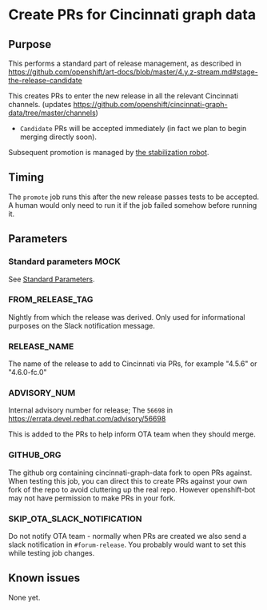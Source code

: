 # Create PRs for Cincinnati graph data

## Purpose

This performs a standard part of release management, as described in
https://github.com/openshift/art-docs/blob/master/4.y.z-stream.md#stage-the-release-candidate

This creates PRs to enter the new release in all the relevant Cincinnati channels.
(updates https://github.com/openshift/cincinnati-graph-data/tree/master/channels)

* `Candidate` PRs will be accepted immediately (in fact we plan to begin merging directly soon).

Subsequent promotion is managed by [the stabilization robot][stabilization-changes].

## Timing

The `promote` job runs this after the new release passes tests to be accepted.
A human would only need to run it if the job failed somehow before running it.

## Parameters

### Standard parameters MOCK

See [Standard Parameters](/jobs/README.md#standard-parameters).

### FROM\_RELEASE\_TAG

Nightly from which the release was derived. Only used for informational purposes on the Slack notification message.

### RELEASE\_NAME

The name of the release to add to Cincinnati via PRs, for example "4.5.6" or "4.6.0-fc.0"

### ADVISORY\_NUM

Internal advisory number for release;
The `56698` in https://errata.devel.redhat.com/advisory/56698

This is added to the PRs to help inform OTA team when they should merge.

### GITHUB\_ORG

The github org containing cincinnati-graph-data fork to open PRs against.
When testing this job, you can direct this to create PRs against your own fork
of the repo to avoid cluttering up the real repo. However openshift-bot may
not have permission to make PRs in your fork.

### SKIP\_OTA\_SLACK\_NOTIFICATION

Do not notify OTA team - normally when PRs are created we also send a slack notification
in `#forum-release`. You probably would want to set this while testing job changes.

## Known issues

None yet.

[stabilization-changes]: https://github.com/openshift/cincinnati-graph-data/blob/master/hack/stabilization-changes.py
